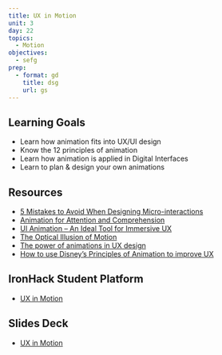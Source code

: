 ```yaml
---
title: UX in Motion
unit: 3
day: 22
topics:
  - Motion
objectives:
  - sefg
prep:
  - format: gd
    title: dsg
    url: gs
---
```

## Learning Goals

* Learn how animation fits into UX/UI design
* Know the 12 principles of animation
* Learn how animation is applied in Digital Interfaces
* Learn to plan & design your own animations

## Resources

* [5 Mistakes to Avoid When Designing Micro-interactions](https://medium.com/ux-in-motion/5-mistakes-to-avoid-when-designing-micro-interactions-a6f638ee6a86)
* [Animation for Attention and Comprehension](https://www.nngroup.com/articles/animation-usability/)
* [UI Animation – An Ideal Tool for Immersive UX](http://uxmag.com/articles/ui-animation-an-ideal-tool-for-immersive-ux)
* [The Optical Illusion of Motion](https://youtu.be/V8A4qudmsX0)
* [The power of animations in UX design](https://medium.com/@Sheby/the-power-of-animations-in-ux-design-ac6fec53d253)
* [How to use Disney’s Principles of Animation to improve UX](https://www.tandemseven.com/experience-design/how-to-use-disneys-principles-of-animation-to-improve-ux/)

## IronHack Student Platform

* [UX in Motion](http://learn.ironhack.com/#/learning_unit/7099)

## Slides Deck

* [UX in Motion](https://drive.google.com/open?id=1O_2dVFDNs9iv0mST2zP90aV1mxfvh3F4oQ6sheL8INA)
